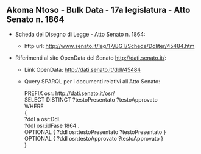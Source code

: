 ## Akoma Ntoso - Bulk Data - 17a legislatura - Atto Senato n. 1864 ##

* Scheda del Disegno di Legge - Atto Senato n. 1864:
	* http url: http://www.senato.it/leg/17/BGT/Schede/Ddliter/45484.htm

* Riferimenti al sito OpenData del Senato http://dati.senato.it/:
	* Link OpenData: http://dati.senato.it/ddl/45484
	* Query SPARQL per i documenti relativi all'Atto Senato:

        PREFIX osr: <http://dati.senato.it/osr/>  
		SELECT DISTINCT ?testoPresentato ?testoApprovato  
		WHERE  
		{  
		    ?ddl a osr:Ddl.  
		    ?ddl osr:idFase 1864 .  
		    OPTIONAL { ?ddl osr:testoPresentato ?testoPresentato }  
		    OPTIONAL { ?ddl osr:testoApprovato ?testoApprovato }  
		}
		
